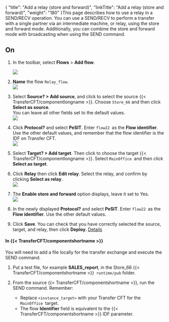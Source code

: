 {
    "title": "Add a relay (store and forward)",
    "linkTitle": "Add a relay (store and forward)",
    "weight": "180"
}This page describes how to use a relay in a SEND/RECV operation. You can use a SEND/RECV to perform a transfer with a single partner via an intermediate machine, or relay, using the store and forward mode. Additionally, you can combine the store and forward mode with broadcasting when using the SEND command.

## On

1.  In the toolbar, select **Flows** > **Add flow**.  

    ![](/Images/TransferCFT/flow1.png)

2.  **Name** the flow `Relay_flow`.  
    ![](/Images/TransferCFT/flow3.png)

3.  Select **Source? > Add source**, and click to select the source {{< TransferCFT/componentlongname >}}. Choose `Store_66` and then click **Select as source**.  
    You can leave all other fields set to the default values.  
    ![](/Images/TransferCFT/flow4.png)

4.  Click **Protocol?** and select **PeSIT**. Enter `flow22 `as the **Flow identifier**.  
    Use the other default values, and remember that the flow identifier is the IDF on Transfer CFT.  
    ![](/Images/TransferCFT/flow5.png)

5.  Select **Target? > Add target**. Then click to choose the target {{< TransferCFT/componentlongname >}}. Select `MainOffice `and then click **Select as target**.

6.  Click **Relay** then click **Edit relay**. Select the relay, and confirm by clicking **Select as relay**.  
    ![](/Images/TransferCFT/flow8.png)

7.  The **Enable store and forward** option displays, leave it set to Yes.  
    ![](/Images/TransferCFT/flow9.png)

8.  In the newly displayed **Protocol?** and select **PeSIT**. Enter `flow22 `as the **Flow identifier**. Use the other default values.

9.  Click **Save**. You can check that you have correctly selected the source, target, and relay, then click **Deploy.** [Details](../intro_cg_task_catalog/t_savedeployflow)

#### In {{< TransferCFT/componentshortname  >}}

You will need to add a file locally for the transfer exchange and execute the SEND command.

1.  Put a test file, for example **SALES\_report**, in the Store\_66 {{< TransferCFT/componentshortname >}}` runtime/pub` folder.
2.  From the source {{< TransferCFT/componentshortname >}}, run the SEND command. Remember:
    -   Replace `<instance_target>` with your Transfer CFT for the `MainOffice `target.

    <!-- -->

    -   The flow **Identifier** field is equivalent to the {{< TransferCFT/componentshortname >}} IDF parameter.

 
